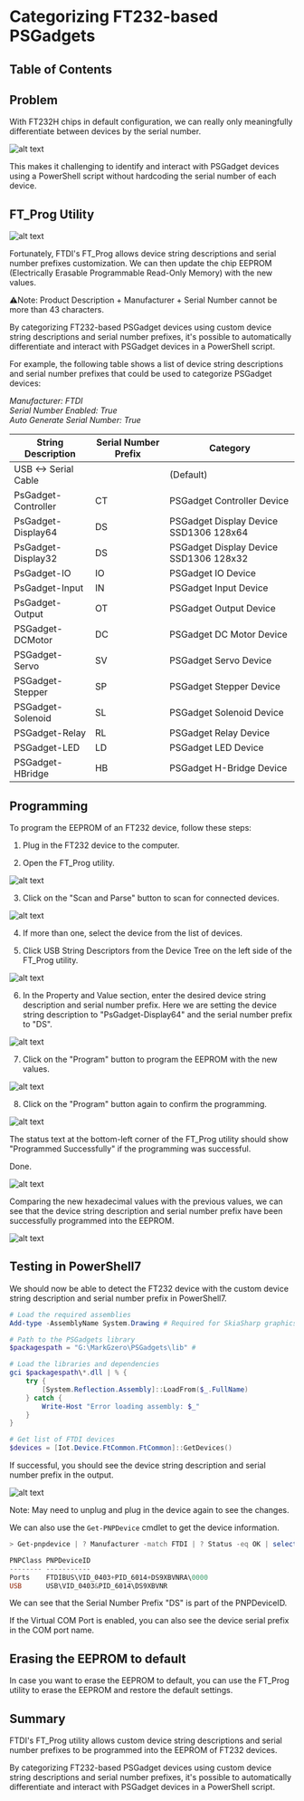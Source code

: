 # Categorizing FT232-based PSGadgets

## Table of Contents


## Problem

With FT232H chips in default configuration, we can really only meaningfully differentiate between devices by the serial number.

![alt text](image-13.png)

This makes it challenging to identify and interact with PSGadget devices using a PowerShell script without hardcoding the serial number of each device.

## FT_Prog Utility

![alt text](image.png)

Fortunately, FTDI's FT_Prog allows device string descriptions and serial number prefixes customization. We can then update the chip EEPROM (Electrically Erasable Programmable Read-Only Memory) with the new values.

⚠️Note: Product Description + Manufacturer + Serial Number cannot be more than 43 characters.

By categorizing FT232-based PSGadget devices using custom device string descriptions and serial number prefixes, it's possible to automatically differentiate and interact with PSGadget devices in a PowerShell script.

For example, the following table shows a list of device string descriptions and serial number prefixes that could be used to categorize PSGadget devices:

_Manufacturer: FTDI_  
_Serial Number Enabled: True_  
_Auto Generate Serial Number: True_

| String Description | Serial Number Prefix | Category |
|--------------------|----------------------|----------|
| USB <-> Serial Cable |  |(Default) |
| PsGadget-Controller | CT | PSGadget Controller Device |
| PsGadget-Display64 | DS | PSGadget Display Device SSD1306 128x64 |
| PsGadget-Display32 | DS | PSGadget Display Device SSD1306 128x32 |
| PsGadget-IO | IO | PSGadget IO Device |
| PsGadget-Input | IN | PSGadget Input Device |
| PsGadget-Output | OT | PSGadget Output Device |
| PSGadget-DCMotor | DC | PSGadget DC Motor Device |
| PSGadget-Servo | SV | PSGadget Servo Device |
| PSGadget-Stepper | SP | PSGadget Stepper Device |
| PSGadget-Solenoid | SL | PSGadget Solenoid Device |
| PSGadget-Relay | RL | PSGadget Relay Device |
| PSGadget-LED | LD | PSGadget LED Device |
| PSGadget-HBridge | HB | PSGadget H-Bridge Device |

## Programming

To program the EEPROM of an FT232 device, follow these steps:

1. Plug in the FT232 device to the computer.

2. Open the FT_Prog utility.

![alt text](image.png)

3. Click on the "Scan and Parse" button to scan for connected devices.

![alt text](image-10.png)

4. If more than one, select the device from the list of devices.

5. Click USB String Descriptors from the Device Tree on the left side of the FT_Prog utility.

![alt text](image-11.png)

6. In the Property and Value section, enter the desired device string description and serial number prefix. Here we are setting the device string description to "PsGadget-Display64" and the serial number prefix to "DS".

![alt text](image-5.png)

7. Click on the "Program" button to program the EEPROM with the new values.

![alt text](image-2.png)

8. Click on the "Program" button again to confirm the programming.

![alt text](image-6.png)

The status text at the bottom-left corner of the FT_Prog utility should show "Programmed Successfully" if the programming was successful. 

Done. 

![alt text](image-7.png)

Comparing the new hexadecimal values with the previous values, we can see that the device string description and serial number prefix have been successfully programmed into the EEPROM.

![alt text](image-8.png)

## Testing in PowerShell7

We should now be able to detect the FT232 device with the custom device string description and serial number prefix in PowerShell7.

```powershell
# Load the required assemblies
Add-type -AssemblyName System.Drawing # Required for SkiaSharp graphics library

# Path to the PSGadgets library
$packagespath = "G:\MarkGzero\PSGadgets\lib" # 

# Load the libraries and dependencies
gci $packagespath\*.dll | % {
    try {
        [System.Reflection.Assembly]::LoadFrom($_.FullName)
    } catch {
        Write-Host "Error loading assembly: $_"
    }
} 

# Get list of FTDI devices
$devices = [Iot.Device.FtCommon.FtCommon]::GetDevices()
```

If successful, you should see the device string description and serial number prefix in the output.

![alt text](image-9.png)


Note: May need to unplug and plug in the device again to see the changes.

We can also use the `Get-PNPDevice` cmdlet to get the device information.

```powershell
> Get-pnpdevice | ? Manufacturer -match FTDI | ? Status -eq OK | select PNPClass,PNPDeviceID

PNPClass PNPDeviceID
-------- -----------
Ports    FTDIBUS\VID_0403+PID_6014+DS9XBVNRA\0000
USB      USB\VID_0403&PID_6014\DS9XBVNR
```

We can see that the Serial Number Prefix "DS" is part of the PNPDeviceID. 

If the Virtual COM Port is enabled, you can also see the device serial prefix in the COM port name.

## Erasing the EEPROM to default

In case you want to erase the EEPROM to default, you can use the FT_Prog utility to erase the EEPROM and restore the default settings.

## Summary

FTDI's FT_Prog utility allows custom device string descriptions and serial number prefixes to be programmed into the EEPROM of FT232 devices.

By categorizing FT232-based PSGadget devices using custom device string descriptions and serial number prefixes, it's possible to automatically differentiate and interact with PSGadget devices in a PowerShell script.  